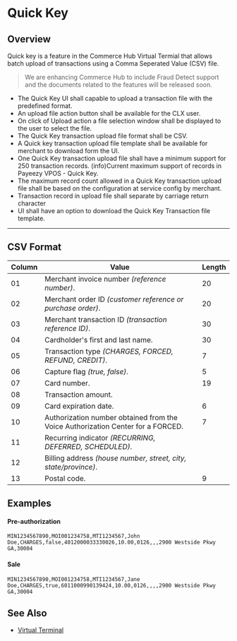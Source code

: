 # Quick Key

## Overview

Quick key is a feature in the Commerce Hub Virtual Termial that allows batch upload of transactions using a Comma Seperated Value (CSV) file.


<!-- theme: danger -->
> We are enhancing Commerce Hub to include Fraud Detect support and the documents related to the features will be released soon.

- The Quick Key UI shall capable to upload a transaction file with the predefined format.
- An upload file action button shall be available for the CLX user.
- On click of Upload action a file selection window shall be displayed to the user to select the file.
- The Quick Key transaction upload file format shall be CSV.
- A Quick key transaction upload file template shall be available for merchant to download form the UI.
- One Quick Key transaction upload file shall have a minimum support for 250 transaction records. (info)Current maximum support of records in Payeezy VPOS - Quick Key.
- The maximum record count allowed in a Quick Key transaction upload file shall be based on the configuration at service config by merchant.
- Transaction record in upload file shall separate by carriage return character
- UI shall have an option to download the Quick Key Transaction file template.

---

## CSV Format

| Column | Value | Length |
| ----- | ----- | ----- |
| 01 | Merchant invoice number *(reference number)*. | 20 |
| 02 | Merchant order ID *(customer reference or purchase order)*. | 20 |
| 03 | Merchant transaction ID *(transaction reference ID)*. | 30 |
| 04 | Cardholder's first and last name. | 30 |
| 05 | Transaction type *(CHARGES, FORCED, REFUND, CREDIT)*. | 7 |
| 06 | Capture flag *(true, false)*. | 5 |
| 07 | Card number. | 19 |
| 08 | Transaction amount. | |
| 09 | Card expiration date. | 6 |
| 10 | Authorization number obtained from the Voice Authorization Center for a FORCED. | 7 |
| 11 | Recurring indicator *(RECURRING, DEFERRED, SCHEDULED)*. | |
| 12 | Billing address *(house number, street, city, state/province)*. | |
| 13 | Postal code. | 9 |

## Examples

#### Pre-authorization

`MIN1234567890,MOI001234758,MTI1234567,John Doe,CHARGES,false,4012000033330026,10.00,0126,,,2900 Westside Pkwy GA,30004`

#### Sale

`MIN1234567890,MOI001234758,MTI1234567,Jane Doe,CHARGES,true,6011000990139424,10.00,0126,,,,2900 Westside Pkwy GA,30004`


## See Also
- [Virtual Terminal](?path=docs/Online-Mobile-Digital/Virtual-Terminal/Virtual-Terminal.md)